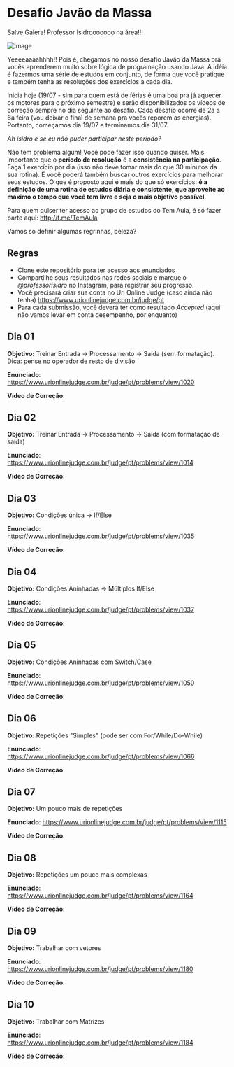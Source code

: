 # Desafio Javão da Massa

Salve Galera! Professor Isidrooooooo na área!!!

![image](http://vacanerd.com.br/wp-content/uploads/2013/11/1178380801_f-300x225.jpg)

Yeeeeaaaahhhh!! Pois é, chegamos no nosso desafio Javão da Massa pra vocês aprenderem muito sobre lógica de programação usando Java. A idéia é fazermos uma série de estudos em conjunto, de forma que você pratique e também tenha as resoluções dos exercícios a cada dia. 

Inicia hoje (19/07 - sim para quem está de férias é uma boa pra já aquecer os motores para o próximo semestre) e serão disponibilizados os vídeos de correção sempre no dia seguinte ao desafio. Cada desafio ocorre de 2a a 6a feira (vou deixar o final de semana pra vocês reporem as energias). Portanto, começamos dia 19/07 e terminamos dia 31/07.

*Ah isidro e se eu não puder participar neste período?*

Não tem problema algum! Você pode fazer isso quando quiser. Mais importante que o **período de resolução** é a **consistência na participação**. Faça 1 exercício por dia (isso não deve tomar mais do que 30 minutos da sua rotina). E você poderá também buscar outros exercícios para melhorar seus estudos. O que é proposto aqui é mais do que só exercícios: **é a definição de uma rotina de estudos diária e consistente, que aproveite ao máximo o tempo que você tem livre e seja o mais objetivo possível**.

Para quem quiser ter acesso ao grupo de estudos do Tem Aula, é só fazer parte aqui: http://t.me/TemAula 

Vamos só definir algumas regrinhas, beleza?

## Regras
- Clone este repositório para ter acesso aos enunciados
- Compartilhe seus resultados nas redes sociais e marque o *@professorisidro* no Instagram, para registrar seu progresso.
- Você precisará criar sua conta no Uri Online Judge (caso ainda não tenha) https://www.urionlinejudge.com.br/judge/pt
- Para cada submissão, você deverá ter como resultado *Accepted* (aqui não vamos levar em conta desempenho, por enquanto)

## Dia 01
**Objetivo:** Treinar Entrada -> Processamento -> Saída (sem formatação). Dica: pense no operador de resto de divisão

**Enunciado**: https://www.urionlinejudge.com.br/judge/pt/problems/view/1020

**Vídeo de Correção**: 


## Dia 02
**Objetivo:** Treinar Entrada -> Processamento -> Saída (com formatação de saída)

**Enunciado**: https://www.urionlinejudge.com.br/judge/pt/problems/view/1014

**Vídeo de Correção**: 


## Dia 03
**Objetivo:** Condições única -> If/Else

**Enunciado**: https://www.urionlinejudge.com.br/judge/pt/problems/view/1035

**Vídeo de Correção**: 

## Dia 04
**Objetivo:** Condições Aninhadas -> Múltiplos If/Else

**Enunciado**: https://www.urionlinejudge.com.br/judge/pt/problems/view/1037

**Vídeo de Correção**: 


## Dia 05
**Objetivo:** Condições Aninhadas com Switch/Case

**Enunciado**: https://www.urionlinejudge.com.br/judge/pt/problems/view/1050

**Vídeo de Correção**: 


## Dia 06
**Objetivo:** Repetições "Simples" (pode ser com For/While/Do-While)

**Enunciado**: https://www.urionlinejudge.com.br/judge/pt/problems/view/1066

**Vídeo de Correção**: 


## Dia 07
**Objetivo:** Um pouco mais de repetições

**Enunciado**: https://www.urionlinejudge.com.br/judge/pt/problems/view/1115

**Vídeo de Correção**: 


## Dia 08
**Objetivo:** Repetições um pouco mais complexas

**Enunciado**: https://www.urionlinejudge.com.br/judge/pt/problems/view/1164

**Vídeo de Correção**: 


## Dia 09
**Objetivo:** Trabalhar com vetores

**Enunciado**: https://www.urionlinejudge.com.br/judge/pt/problems/view/1180

**Vídeo de Correção**: 


## Dia 10
**Objetivo:** Trabalhar com Matrizes

**Enunciado**: https://www.urionlinejudge.com.br/judge/pt/problems/view/1184

**Vídeo de Correção**: 


